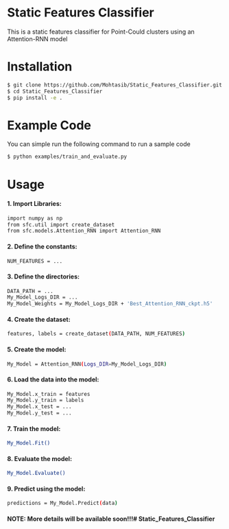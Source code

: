 # Static Features Classifier

This is a static features classifier for Point-Could clusters using an Attention-RNN model 




# Installation

```bash
$ git clone https://github.com/Mohtasib/Static_Features_Classifier.git
$ cd Static_Features_Classifier
$ pip install -e .
```

# Example Code

You can simple run the following command to run a sample code

```bash
$ python examples/train_and_evaluate.py
```

# Usage
#### 1. Import Libraries:
```bash
import numpy as np
from sfc.util import create_dataset
from sfc.models.Attention_RNN import Attention_RNN
```

#### 2. Define the constants:
```bash
NUM_FEATURES = ...
```

#### 3. Define the directories:
```bash
DATA_PATH = ...
My_Model_Logs_DIR = ...
My_Model_Weights = My_Model_Logs_DIR + 'Best_Attention_RNN_ckpt.h5'
```

#### 4. Create the dataset:
```bash
features, labels = create_dataset(DATA_PATH, NUM_FEATURES)
```

#### 5. Create the model:
```bash
My_Model = Attention_RNN(Logs_DIR=My_Model_Logs_DIR)
```

#### 6. Load the data into the model:
```bash
My_Model.x_train = features
My_Model.y_train = labels
My_Model.x_test = ...
My_Model.y_test = ...
```

#### 7. Train the model:
```bash
My_Model.Fit()
```

#### 8. Evaluate the model:
```bash
My_Model.Evaluate()
```

#### 9. Predict using the model:
```bash
predictions = My_Model.Predict(data)
```

#### NOTE: More details will be available soon!!!# Static_Features_Classifier
